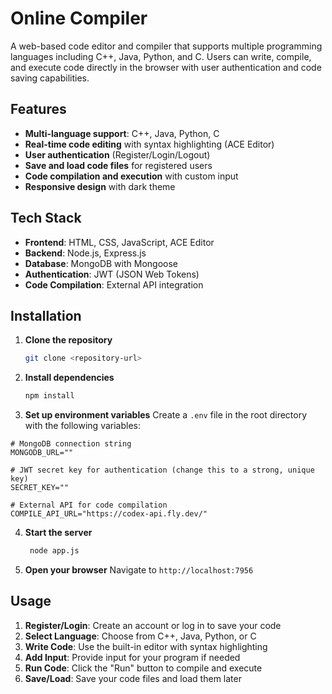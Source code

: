 # Online Compiler

A web-based code editor and compiler that supports multiple programming languages including C++, Java, Python, and C. Users can write, compile, and execute code directly in the browser with user authentication and code saving capabilities.

## Features

- **Multi-language support**: C++, Java, Python, C
- **Real-time code editing** with syntax highlighting (ACE Editor)
- **User authentication** (Register/Login/Logout)
- **Save and load code files** for registered users
- **Code compilation and execution** with custom input
- **Responsive design** with dark theme

## Tech Stack

- **Frontend**: HTML, CSS, JavaScript, ACE Editor
- **Backend**: Node.js, Express.js
- **Database**: MongoDB with Mongoose
- **Authentication**: JWT (JSON Web Tokens)
- **Code Compilation**: External API integration

## Installation

1. **Clone the repository**
   ```bash
   git clone <repository-url>
   ```

2. **Install dependencies**
   ```bash
   npm install
   ```

3. **Set up environment variables**
   Create a `.env` file in the root directory with the following variables:
   
```env
# MongoDB connection string
MONGODB_URL=""

# JWT secret key for authentication (change this to a strong, unique key)
SECRET_KEY=""

# External API for code compilation
COMPILE_API_URL="https://codex-api.fly.dev/"
```

4. **Start the server**
   ```bash
    node app.js
   ```

5. **Open your browser**
   Navigate to `http://localhost:7956`

## Usage

1. **Register/Login**: Create an account or log in to save your code
2. **Select Language**: Choose from C++, Java, Python, or C
3. **Write Code**: Use the built-in editor with syntax highlighting
4. **Add Input**: Provide input for your program if needed
5. **Run Code**: Click the "Run" button to compile and execute
6. **Save/Load**: Save your code files and load them later
